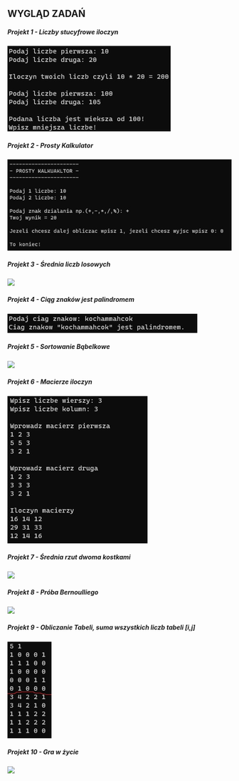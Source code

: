 ## WYGLĄD ZADAŃ

##### Projekt 1 - Liczby stucyfrowe iloczyn
<img src="Projekt 1 - Liczby stucyfrowe iloczyn.jpg"/>

##### Projekt 2 - Prosty Kalkulator
<img src="Projekt 2 - Prosty Kalkulator.jpg"/>

##### Projekt 3 - Średnia liczb losowych
<img src="Projekt 3 - Średnia liczb losowych.jpg"/>

##### Projekt 4 - Ciąg znaków jest palindromem
<img src="Projekt 4 - Ciąg znaków jest palindromem.jpg"/>

##### Projekt 5 - Sortowanie Bąbelkowe
<img src="Projekt 5 - Sortowanie Bąbelkowe.jpg"/>

##### Projekt 6 - Macierze iloczyn
<img src="Projekt 6 - Macierze iloczyn.jpg"/>

##### Projekt 7 - Średnia rzut dwoma kostkami
<img src="Projekt 7 - Średnia rzut dwoma kostkami.jpg"/>

##### Projekt 8 - Próba Bernoulliego
<img src="Projekt 8 - Próba Bernoulliego.jpg"/>

##### Projekt 9 - Obliczanie Tabeli, suma wszystkich liczb tabeli [i,j]
<img src="Projekt 9 - Obliczanie Tabeli, suma wszystkich liczb tabeli [i,j].jpg"/>

##### Projekt 10 - Gra w życie
<img src="Projekt 10 - Gra w życie.jpg"/>
